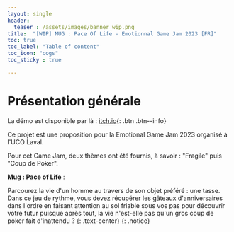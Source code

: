 ```yaml
---
layout: single
header:
  teaser : /assets/images/banner_wip.png
title:  "[WIP] MUG : Pace Of Life - Emotionnal Game Jam 2023 [FR]"
toc: true
toc_label: "Table of content"
toc_icon: "cogs"
toc_sticky : true

---
```


# Présentation générale

La démo est disponible par là : [itch.io](https://dwenshell.itch.io/cup-pace-of-life){: .btn .btn--info} 

Ce projet est une proposition pour la Emotional Game Jam 2023 organisé à l'UCO Laval. 

Pour cet Game Jam, deux thèmes ont été fournis, à savoir : "Fragile" puis "Coup de Poker". 

**Mug : Pace of Life** :

Parcourez la vie d'un homme au travers de son objet préféré : une tasse.
Dans ce jeu de rythme, vous devez récupérer les gâteaux d'anniversaires dans l'ordre en faisant attention au sol friable sous vos pas pour découvrir votre futur puisque après tout, la vie n'est-elle pas qu'un gros coup de poker fait d'inattendu ?
{: .text-center}
{: .notice}
